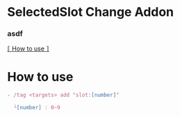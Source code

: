 # SelectedSlot Change Addon
### asdf
[⟦ How to use ⟧](#How-to-use)

# How to use
```js
- /tag <targets> add "slot:[number]"

  └[number] : 0~9
```
